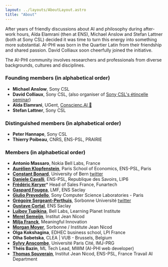 ```yaml
---
layout: ../layouts/AboutLayout.astro
title: "About"
---
```


After years of friendly discussions about AI and philosophy during after-work hours, Aïda Elamrani (then at ENS), Michael Anslow and Stefan Lattner (both at Sony CSL) decided it was time to turn this energy into something more substantial. AI-PHI was born in the Quartier Latin from their friendship and shared passion. David Colliaux soon cheerfully joined the initiative.

The AI-PHI community involves researchers and professionals from diverse backgrounds, cultures and disciplines.

### Founding members (in alphabetical order)

- **Michael Anslow**, Sony CSL
- **David Colliaux**, Sony CSL, (also organiser of [Sony CSL's étincelle seminar](https://csl.sony.fr/seminars/))
- **Aïda Elamrani**, UGent, [Conscienc.AI 🦄](https://conscienc.ai/)
- **Stefan Lattner**, Sony CSL

### Distinguished members (in alphabetical order)

- **Peter Hannape**, Sony CSL
- **Thierry Poibeau**, CNRS, ENS-PSL, PRAIRIE

### Members (in alphabetical order)

- **Antonio Massaro**, Nokia Bell Labs, France
- [**Aurélien Klopfenstein**](https://www.parisschoolofeconomics.eu/en/klopfenstein-aurelien/), Paris School of Economics, ENS-PSL, Paris
- [**Constant Bonard**](https://ens.academia.edu/ConstantBonard), University of Bern [twitter](https://twitter.com/constant_bonard)
- [**Daniele Cavalli**](https://republique-des-savoirs.fr/membres/daniele-cavalli/), ENS-PSL, Republique des Savoirs, LIP6
- [**Frédéric Keryer**](https://www.funartech.com)\* Head of Sales France, Funartech
- [**Gaspard Fougea**](https://lmf.cnrs.fr/Perso/GaspardFougea), LMF, ENS Saclay
- [**Giulio Prevedello**](https://www.linkedin.com/in/giulio-prevedello-8a2b5098/), Sony Computer Science Laboratories - Paris
- [**Grégoire Sergeant-Perthuis**](http://www.gregoiresergeant-perthuis.com/index.html), Sorbonne Université [twitter](https://twitter.com/Math_Gregoire)
- [**Gustave Cortal**](https://lmf.cnrs.fr/Perso/GustaveCortal), ENS Saclay
- [**Luibov Tupikina**](https://sites.google.com/view/liubovkmatematike/papers?authuser=0), Bell Labs, Learning Planet Institute
- [**Merel Semeijn**](https://merelsemeijn.wordpress.com/), Institut Jean Nicod
- [**Milja Franck**](https://www.linkedin.com/in/milja-franck-75125416/), Meaningful Innovation
- [**Morgan Moyer**](http://morganmoyer.net/), Sorbonne / Institute Jean Nicod
- **Olga Kokshagina**, EDHEC business school, LPI France
- **Olha Sobetska**, CLEA | VUB - Brussels, Belgium
- [**Sylvy Anscombe**](https://sylvyanscombe.com/), Université Paris Cité, IMJ-PRG
- **Théis Bazin**, ML Tech Lead, MWM (AI-PHI web developer)
- [**Thomas Souverain**](https://www.mfo.ac.uk/people/thomas-souverain), Institut Jean Nicod, ENS-PSL, France Travail AI Department

